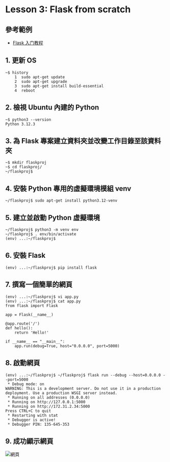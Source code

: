 # Lesson 3: Flask from scratch

## 參考範例

* [Flask 入门教程](https://tutorial.helloflask.com/)

## 1. 更新 OS

```
~$ history
    1  sudo apt-get update
    2  sudo apt-get upgrade
    3  sudo apt-get install build-essential
    4  reboot
```

## 2. 檢視 Ubuntu 內建的 Python

```
~$ python3 --version
Python 3.12.3
```

## 3. 為 Flask 專案建立資料夾並改變工作目錄至該資料夾

```
~$ mkdir flaskproj
~$ cd flaskproj/
~/flaskproj$
```

## 4. 安裝 Python 專用的虛擬環境模組 venv

```
~/flaskproj$ sudo apt-get install python3.12-venv
```

## 5. 建立並啟動 Python 虛擬環境

```
~/flaskproj$ python3 -m venv env
~/flaskproj$ . env/bin/activate
(env) ...:~/flaskproj$
```

## 6. 安裝 Flask

```
(env) ...:~/flaskproj$ pip install flask
```

## 7. 撰寫一個簡單的網頁

```
(env) ...:~/flaskproj$ vi app.py
(env) ...:~/flaskproj$ cat app.py
from flask import Flask

app = Flask(__name__)

@app.route('/')
def hello():
    return 'Hello!'

if __name__ == "__main__":
    app.run(debug=True, host="0.0.0.0", port=5000)
```

## 8. 啟動網頁

```
(env) ...:~/flaskproj$ ~/flaskproj$ flask run --debug --host=0.0.0.0 --port=5000
 * Debug mode: on
WARNING: This is a development server. Do not use it in a production deployment. Use a production WSGI server instead.
 * Running on all addresses (0.0.0.0)
 * Running on http://127.0.0.1:5000
 * Running on http://172.31.2.34:5000
Press CTRL+C to quit
 * Restarting with stat
 * Debugger is active!
 * Debugger PIN: 135-645-353
```

## 9. 成功顯示網頁

![網頁](https://github.com/user-attachments/assets/d8f3910f-1414-4dc8-af3e-26f66539ccec)
